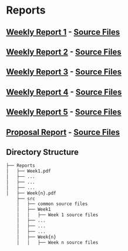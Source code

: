 # Reports

## [Weekly Report 1](https://github.com/afeser/FinalProject/blob/Report/Reports/Week1.pdf) - [Source Files](https://github.com/afeser/FinalProject/tree/Report/Reports/src/Week1)

## [Weekly Report 2](https://github.com/afeser/FinalProject/blob/Report/Reports/Week2.pdf) - [Source Files](https://github.com/afeser/FinalProject/tree/Report/Reports/src/Week2)

## [Weekly Report 3](https://github.com/afeser/FinalProject/blob/Report/Reports/Week3.pdf) - [Source Files](https://github.com/afeser/FinalProject/tree/Report/Reports/src/Week3)

## [Weekly Report 4](https://github.com/afeser/FinalProject/blob/Report/Reports/Week4.pdf) - [Source Files](https://github.com/afeser/FinalProject/tree/Report/Reports/src/Week4)

## [Weekly Report 5](https://github.com/afeser/FinalProject/blob/Report/Reports/Week5.pdf) - [Source Files](https://github.com/afeser/FinalProject/tree/Report/Reports/src/Week5)

## [Proposal Report](https://github.com/afeser/FinalProject/blob/Report/Reports/ProposalReport2.pdf) - [Source Files](https://github.com/afeser/FinalProject/tree/Report/Reports/src/Proposal)

## Directory Structure

```bash
├── Reports
│   ├── Week1.pdf
│   ├── ...
│   ├── ...
│   ├── ...
│   ├── Week{n}.pdf
    ├── src 
    │   ├── common source files
    │   ├── Week1
    │   │   ├── Week 1 source files
    │   ├── ...
    │   ├── ...
    │   ├── ...
    │   ├── Week{n}
    │   │   ├── Week n source files


```

